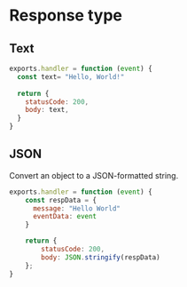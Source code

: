 # Response type


## Text

```javascript
exports.handler = function (event) {
  const text= "Hello, World!"
  
  return {
    statusCode: 200,
    body: text,
  }
}
```


## JSON

Convert an object to a JSON-formatted string.

```javascript
exports.handler = function (event) {
    const respData = {
      message: "Hello World"
      eventData: event
    }

    return {
        statusCode: 200,
        body: JSON.stringify(respData)
    };
}
```

